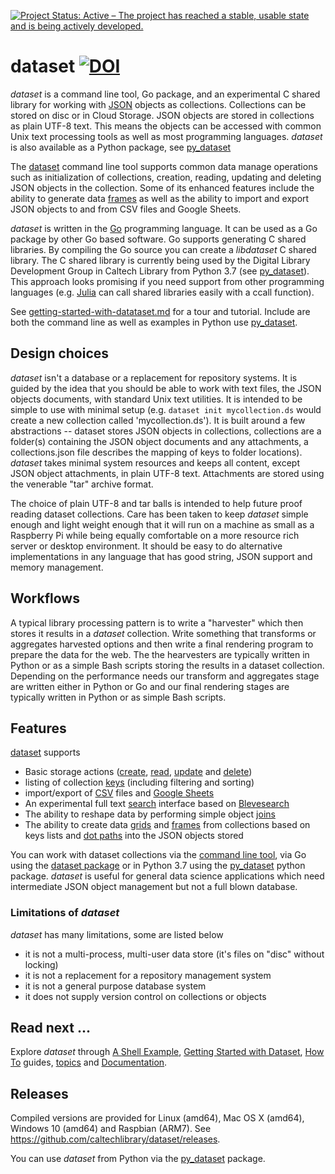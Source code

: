 [![Project Status: Active – The project has reached a stable, usable state and is being actively developed.](https://www.repostatus.org/badges/latest/active.svg)](https://www.repostatus.org/#active)


# dataset   [![DOI](https://data.caltech.edu/badge/79394591.svg)](https://data.caltech.edu/badge/latestdoi/79394591)

_dataset_ is a command line tool, Go package, and an experimental C shared 
library for working with [JSON](https://en.wikipedia.org/wiki/JSON) 
objects as collections. Collections can be stored on disc or in 
Cloud Storage.  JSON objects are stored in collections as 
plain UTF-8 text. This means the objects can be accessed with common 
Unix text processing tools as well as most programming languages. 
_dataset_ is also available as a Python package, see 
[py_dataset](https://github.com/caltechlibrary/dataset)

The [dataset](docs/dataset.html) command line tool supports common data 
manage operations such as initialization of collections, creation, 
reading, updating and deleting JSON objects in the collection. Some of 
its enhanced features include the ability to generate data 
[frames](docs/frame.html) as well as the ability to 
import and export JSON objects to and from CSV files and Google Sheets.

_dataset_ is written in the [Go](https://golang.org) programming language.
It can be used as a Go package by other Go based software. Go supports
generating C shared libraries. By compiling the Go source you can
create a _libdataset_ C shared library. The C shared library is currently
being used by the Digital Library Development Group in Caltech Library from
Python 3.7 (see [py_dataset](https://github.com/caltecehlibrary/py_dataset "link to github repo for py_dataset")).
This approach looks promising if you need support from other programming
languages (e.g. [Julia](https://julialang.org/) can call shared libraries
easily with a ccall function). 


See [getting-started-with-datataset.md](how-to/getting-started-with-dataset.html) for a tour and tutorial. Include are both the command line as well
as examples in Python use [py_dataset](https://github.com/caltechlibrary/py_dataset).


## Design choices

_dataset_ isn't a database or a replacement for repository systems. 
It is guided by the idea that you should be able to work with text 
files, the JSON objects documents, with standard Unix text utilities.
It is intended to be simple to use with minimal setup (e.g. 
`dataset init mycollection.ds` would create a new collection called 
'mycollection.ds'). It is built around a few abstractions --
dataset stores JSON objects in collections, collections are a folder(s) 
containing the JSON object documents and any attachments, a 
collections.json file describes the mapping of keys to folder locations).
_dataset_ takes minimal system resources and keeps all content, 
except JSON object attachments, in plain UTF-8 text. Attachments
are stored using the venerable "tar" archive format. 

The choice of plain UTF-8 and tar balls is intended to help future 
proof reading dataset collections.  Care has been taken to keep 
_dataset_ simple enough and light weight enough that it will run 
on a machine as small as a Raspberry Pi while being equally 
comfortable on a more resource rich server or desktop 
environment. It should be easy to do alternative implementations
in any language that has good string, JSON support and memory
management.


## Workflows

A typical library processing pattern is to write a "harvester" 
which then stores it results in a _dataset_ collection. Write something
that transforms or aggregates harvested options and then write
a final rendering program to prepare the data for the web. The
the hearvesters are typically written in Python or as a simple Bash
scripts storing the results in a dataset collection. Depending on 
the performance needs our transform and aggregates stage are written 
either in Python or Go and our final rendering stages are typically 
written in Python or as simple Bash scripts.


## Features

[dataset](docs/dataset) supports 

- Basic storage actions ([create](docs/create.html), [read](docs/read.html), [update](docs/update.html) and [delete](docs/delete.html))
- listing of collection [keys](docs/keys.html) (including filtering and sorting)
- import/export  of [CSV](how-to/working-with-csv.html) files and [Google Sheets](how-to/working-with-gsheets.html)
- An experimental full text [search](how-to/indexing-and-search.html) interface based on [Blevesearch](https://blevesearch.com)
- The ability to reshape data by performing simple object [joins](docs/join.html)
- The ability to create data [grids](docs/grid.html) and [frames](docs/frame.html) from collections based 
  on keys lists and [dot paths](docs/dotpath.html) into the JSON objects stored

You can work with dataset collections via the 
[command line tool](docs/dataset.html), via Go using the 
[dataset package](https://godoc.org/github.com/caltechlibrary/dataset) 
or in Python 3.7 using the 
[py_dataset](https://github.com/caltechlibrary/py_dataset) python package.  _dataset_ is useful for general data science applications 
which need intermediate JSON object management but not 
a full blown database.


### Limitations of _dataset_

_dataset_ has many limitations, some are listed below

- it is not a multi-process, multi-user data store (it's files on "disc" without locking)
- it is not a replacement for a repository management system
- it is not a general purpose database system
- it does not supply version control on collections or objects

## Read next ...

Explore _dataset_ through 
[A Shell Example](how-to/a-shell-example.html "command line example"),
[Getting Started with Dataset](how-to/getting-started-with-dataset.html "pyton examples as well as command line"),
[How To](how-to/) guides,
[topics](docs/topics.html) and [Documentation](docs/).

## Releases

Compiled versions are provided for Linux (amd64), Mac OS X (amd64), 
Windows 10 (amd64) and Raspbian (ARM7). 
See https://github.com/caltechlibrary/dataset/releases.

You can use _dataset_ from Python via the [py_dataset](https://github.com/caltechlibrary/py_dataset) package.
